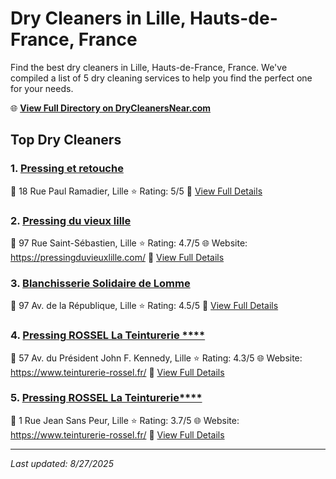 # Dry Cleaners in Lille, Hauts-de-France, France

Find the best dry cleaners in Lille, Hauts-de-France, France. We've compiled a list of 5 dry cleaning services to help you find the perfect one for your needs.

🌐 **[View Full Directory on DryCleanersNear.com](https://drycleanersnear.com/city/France/Hauts-de-France/Lille)**

## Top Dry Cleaners

### 1. [Pressing et retouche](https://drycleanersnear.com/dryCleaner/68ae6804c95ff2c6096b1c57/pressing-et-retouche)
📍 18 Rue Paul Ramadier, Lille
⭐ Rating: 5/5
🔗 [View Full Details](https://drycleanersnear.com/dryCleaner/68ae6804c95ff2c6096b1c57/pressing-et-retouche)

### 2. [Pressing du vieux lille](https://drycleanersnear.com/dryCleaner/68ae6763c95ff2c6096b130f/pressing-du-vieux-lille)
📍 97 Rue Saint-Sébastien, Lille
⭐ Rating: 4.7/5
🌐 Website: https://pressingduvieuxlille.com/
🔗 [View Full Details](https://drycleanersnear.com/dryCleaner/68ae6763c95ff2c6096b130f/pressing-du-vieux-lille)

### 3. [Blanchisserie Solidaire de Lomme](https://drycleanersnear.com/dryCleaner/68ae67bdc95ff2c6096b17fe/blanchisserie-solidaire-de-lomme)
📍 97 Av. de la République, Lille
⭐ Rating: 4.5/5
🔗 [View Full Details](https://drycleanersnear.com/dryCleaner/68ae67bdc95ff2c6096b17fe/blanchisserie-solidaire-de-lomme)

### 4. [Pressing ROSSEL La Teinturerie ****](https://drycleanersnear.com/dryCleaner/68ae675fc95ff2c6096b12f0/pressing-rossel-la-teinturerie)
📍 57 Av. du Président John F. Kennedy, Lille
⭐ Rating: 4.3/5
🌐 Website: https://www.teinturerie-rossel.fr/
🔗 [View Full Details](https://drycleanersnear.com/dryCleaner/68ae675fc95ff2c6096b12f0/pressing-rossel-la-teinturerie)

### 5. [Pressing ROSSEL La Teinturerie****](https://drycleanersnear.com/dryCleaner/68ae6769c95ff2c6096b1359/pressing-rossel-la-teinturerie)
📍 1 Rue Jean Sans Peur, Lille
⭐ Rating: 3.7/5
🌐 Website: https://www.teinturerie-rossel.fr/
🔗 [View Full Details](https://drycleanersnear.com/dryCleaner/68ae6769c95ff2c6096b1359/pressing-rossel-la-teinturerie)


---

*Last updated: 8/27/2025*
